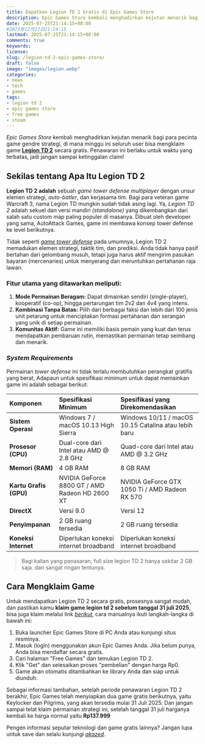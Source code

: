```yaml
---
title: Dapatkan Legion TD 2 Gratis di Epic Games Store
description: Epic Games Store kembali menghadirkan kejutan menarik bagi para pecinta game gendre strategi, di mana minggu ini seluruh user bisa mengklaim game Legion TD 2 secara gratis. Penawaran ini berlaku untuk waktu yang terbatas, jadi jangan sampai ketinggalan claim!
date: 2025-07-25T21:14:15+08:00 
#2023年12月27日21:14:15
lastmod: 2025-07-25T21:14:15+08:00 
comments: true
keywords: 
license: 
slug: /legion-td-2-epic-games-store/
draft: false 
image: "images/legion.webp"
categories:
- news
- tech
- games
tags:
- legion td 2
- epic games store
- free games
- steam
---
```


*Epic Games Store* kembali menghadirkan kejutan menarik bagi para pecinta game gendre strategi, di mana minggu ini seluruh user bisa mengklaim game **[Legion TD 2](/legion-td-2-epic-games-store/)** secara gratis. Penawaran ini berlaku untuk waktu yang terbatas, jadi jangan sampai ketinggalan claim!

## Sekilas tentang Apa Itu Legion TD 2
**Legion TD 2 adalah** sebuah *game tower defense multiplayer* dengan unsur elemen strategi, *auto-batler*, dan kerjasama tim. Bagi para veteran game Warcraft 3, nama Legion TD mungkin sudah tidak asing lagi. Ya, *Legion TD 2* adalah sekuel dan versi mandiri *(standalone)* yang dikembangkan dari salah satu custom map paling populer di masanya. Dibuat oleh developer yang sama, AutoAttack Games, game ini membawa konsep tower defense ke level berikutnya.

Tidak seperti *[game tower defense](/categories/games/)* pada umumnya, Legion TD 2 memadukan elemen strategi, taktik tim, dan prediksi. Anda tidak hanya pasif bertahan dari gelombang musuh, tetapi juga harus aktif mengirim pasukan bayaran (mercenaries) untuk menyerang dan meruntuhkan pertahanan raja lawan.

### Fitur utama yang ditawarkan meliputi:
1. **Mode Permainan Beragam:** Dapat dimainkan sendiri (single-player), kooperatif (co-op), hingga pertarungan tim 2v2 dan 4v4 yang intens.
2. **Kombinasi Tanpa Batas:** Pilih dari berbagai faksi dan lebih dari 100 jenis unit petarung untuk menciptakan formasi pertahanan dan serangan yang unik di setiap permainan.
3. **Komunitas Aktif:** Game ini memiliki basis pemain yang kuat dan terus mendapatkan pembaruan rutin, memastikan permainan tetap seimbang dan menarik.

### *System Requirements*
Permainan *tower defense* ini tidak terlalu membutuhkan perangkat gratifis yang berat, Adapaun untuk spesifikasi minimum untuk dapat memainkan game ini adalah sebagai berikut:

| Komponen | Spesifikasi Minimum | Spesifikasi yang Direkomendasikan |
| :--- | :--- | :--- |
| **Sistem Operasi** | Windows 7 / macOS 10.13 High Sierra | Windows 10/11 / macOS 10.15 Catalina atau lebih baru |
| **Prosesor (CPU)** | Dual-core dari Intel atau AMD @ 2.8 GHz | Quad-core dari Intel atau AMD @ 3.2 GHz |
| **Memori (RAM)** | 4 GB RAM | 8 GB RAM |
| **Kartu Grafis (GPU)** | NVIDIA GeForce 8800 GT / AMD Radeon HD 2600 XT | NVIDIA GeForce GTX 1050 Ti / AMD Radeon RX 570 |
| **DirectX** | Versi 9.0 | Versi 12 |
| **Penyimpanan** | 2 GB ruang tersedia | 2 GB ruang tersedia |
| **Koneksi Internet**| Diperlukan koneksi internet broadband | Diperlukan koneksi internet broadband |


>Bagi kalian yang penasaran, full size legion TD 2 hanya sekitar 2 GB saja. dan sangat ringan tentunya.

## Cara Mengklaim Game
Untuk mendapatkan Legion TD 2 secara gratis, prosesnya sangat mudah, dan pastikan kamu **klaim game legion td 2 sebelum tanggal 31 juli 2025**, bisa juga klaim melalui link *[berikut](https://store.epicgames.com/en-US/p/legion-td-2-a244b9)*, cara manualnya ikuti langkah-langka di bawah ini:

1. Buka launcher Epic Games Store di PC Anda atau kunjungi situs resminya.
2. Masuk (login) menggunakan akun Epic Games Anda. Jika belum punya, Anda bisa mendaftar secara gratis.
3. Cari halaman "Free Games" dan temukan Legion TD 2.
4. Klik "Get" dan selesaikan proses "pembelian" dengan harga Rp0.
5. Game akan otomatis ditambahkan ke library Anda dan siap untuk diunduh.

Sebagai informasi tambahan, setelah periode penawaran Legion TD 2 berakhir, Epic Games telah menyiapkan dua game gratis berikutnya, yaitu Keylocker dan Pilgrims, yang akan tersedia mulai 31 Juli 2025. Dan jangan sampai telat klaim permainan strategi ini, setelah tanggal 31 juli harganya kembali ke harga normal yaitu **Rp137.999**

Pengen informasi seputar teknologi dan game gratis lainnya? Jangan lupa untuk save dan selalu kunjungi *[akazed](/)*.